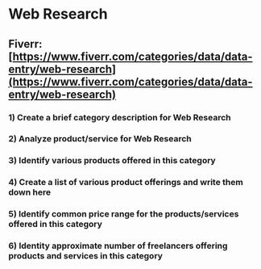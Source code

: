 # Web Research
## Fiverr: [https://www.fiverr.com/categories/data/data-entry/web-research](https://www.fiverr.com/categories/data/data-entry/web-research)
### 1) Create a brief category description for Web Research
### 2) Analyze product/service for Web Research
### 3) Identify various products offered in this category
### 4) Create a list of various product offerings and write them down here
### 5) Identify common price range for the products/services offered in this category
### 6) Identity approximate number of freelancers offering products and services in this category

